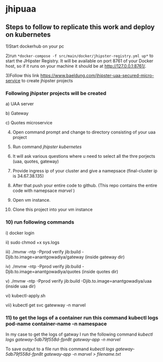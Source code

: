 # jhipuaa

## Steps to follow to replicate this work and deploy on kubernetes

1)Start dockerhub on your pc

2)run ``` *docker-compose -f src/main/docker/jhipster-registry.yml up* ``` to start the JHipster Registry. It will be available on port 8761 of your Docker host, so if it runs on your machine it should be at http://127.0.0.1:8761/.

3)Follow this link https://www.baeldung.com/jhipster-uaa-secured-micro-service to create jhipster projects

### Following jhipster projects will be created 
a) UAA server

b) Gateway

c) Quotes microservice 

4) Open command prompt and change to directory consisting of your uaa project 

5) Run command *jhipster kubernetes*

6) It will ask various questions where u need to select all the thre porjects (uaa, quotes, gateway)

7) Provide ingress ip of your cluster and give a namepsace (final-cluster ip is 34.67.38.135)

8) After that push your entire code to github. (This repo contains the entire code with namepsace *marvel* )

9) Open vm instance.

10) Clone this project into your vm instance

### 10) run following commands 

i) docker login

ii) sudo chmod +x sys.logs

iii) ./mvnw -ntp -Pprod verify jib:build -Djib.to.image=anantgowadiya/gateway  (inside gateway dir)

iv) ./mvnw -ntp -Pprod verify jib:build -Djib.to.image=anantgowadiya/quotes (inside quotes dir)

v) ./mvnw -ntp -Pprod verify jib:build -Djib.to.image=anantgowadiya/uaa (inside uaa dir)

vi) kubectl-apply.sh

vii) kubectl get svc  gatewway -n marvel

### 11) to get the logs of a container run this command kubectl logs pod-name container-name -n namespace

In my case to get the logs of gatway I run the following command *kubectl logs gateway-5db79f558d-fpn8t gateway-app -n marvel*

To save output to a file run this command *kubectl logs gateway-5db79f558d-fpn8t gateway-app -n marvel > filename.txt*


